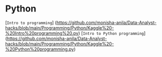 # Python 

[`Intro to programming`] (https://github.com/monisha-anila/Data-Analyst-hacks/blob/main/Programming/Python/Kaggle%20-%20Intro%20programming%20.py)
[`Intro to Python programming`] (https://github.com/monisha-anila/Data-Analyst-hacks/blob/main/Programming/Python/Kaggle%20-%20Python%20programming.py)
